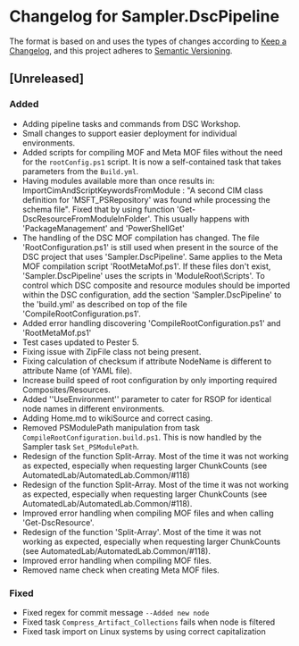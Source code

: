 # Changelog for Sampler.DscPipeline

The format is based on and uses the types of changes according to [Keep a Changelog](https://keepachangelog.com/en/1.0.0/),
and this project adheres to [Semantic Versioning](https://semver.org/spec/v2.0.0.html).

## [Unreleased]

### Added

- Adding pipeline tasks and commands from DSC Workshop.
- Small changes to support easier deployment for individual environments.
- Added scripts for compiling MOF and Meta MOF files without the need for the `rootConfig.ps1` script. It is now a self-contained task that takes parameters from the `Build.yml`.
- Having modules available more than once results in: ImportCimAndScriptKeywordsFromModule : "A second CIM class definition
  for 'MSFT_PSRepository' was found while processing the schema file". Fixed that by using function 'Get-DscResourceFromModuleInFolder'.
  This usually happens with 'PackageManagement' and 'PowerShellGet'
- The handling of the DSC MOF compilation has changed. The file 'RootConfiguration.ps1' is still used when present in the source of
  the DSC project that uses 'Sampler.DscPipeline'. Same applies to the Meta MOF compilation script 'RootMetaMof.ps1'. If these
  files don't exist, 'Sampler.DscPipeline' uses the scripts in 'ModuleRoot\Scripts'. To control which DSC composite and resource modules should be imported within the DSC configuration, add the section 'Sampler.DscPipeline' to the 'build.yml' as described
  on top of the file 'CompileRootConfiguration.ps1'.
- Added error handling discovering 'CompileRootConfiguration.ps1' and 'RootMetaMof.ps1'
- Test cases updated to Pester 5.
- Fixing issue with ZipFile class not being present.
- Fixing calculation of checksum if attribute NodeName is different to attribute Name (of YAML file).
- Increase build speed of root configuration by only importing required Composites/Resources.
- Added ''UseEnvironment'' parameter to cater for RSOP for identical node names in different environments.
- Adding Home.md to wikiSource and correct casing.
- Removed PSModulePath manipulation from task `CompileRootConfiguration.build.ps1`. This is now handled by the Sampler task `Set_PSModulePath`.
- Redesign of the function Split-Array. Most of the time it was not working as expected, especially when requesting larger ChunkCounts (see AutomatedLab/AutomatedLab.Common/#118)
- Redesign of the function Split-Array. Most of the time it was not working as expected, especially when requesting larger ChunkCounts (see AutomatedLab/AutomatedLab.Common/#118).
- Improved error handling when compiling MOF files and when calling 'Get-DscResource'.
- Redesign of the function 'Split-Array'. Most of the time it was not working as expected, especially when requesting larger ChunkCounts (see AutomatedLab/AutomatedLab.Common/#118).
- Improved error handling when compiling MOF files.
- Removed name check when creating Meta MOF files.

### Fixed

- Fixed regex for commit message `--Added new node`
- Fixed task `Compress_Artifact_Collections` fails when node is filtered
- Fixed task import on Linux systems by using correct capitalization
